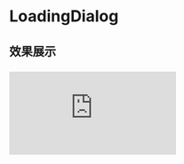 # LoadingDialog
## 效果展示
### <iframe src="https://lintongai.com/uploads/loadingDemo.mp4" scrolling="no" border="0" frameborder="no" framespacing="0" allowfullscreen="true"> </iframe>
